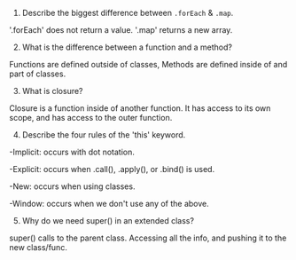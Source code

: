 1. Describe the biggest difference between `.forEach` & `.map`.

'.forEach' does not return a value. '.map' returns a new array.

2. What is the difference between a function and a method?

Functions are defined outside of classes, Methods are defined inside of and part of classes.

3. What is closure?

Closure is a function inside of another function. It has access to its own scope, and has access to the outer function.

4. Describe the four rules of the 'this' keyword.

-Implicit: occurs with dot notation.

-Explicit: occurs when .call(), .apply(), or .bind() is used.

-New: occurs when using classes.

-Window: occurs when we don't use any of the above.

5. Why do we need super() in an extended class?

super() calls to the parent class. Accessing all the info, and pushing it to the new class/func.



